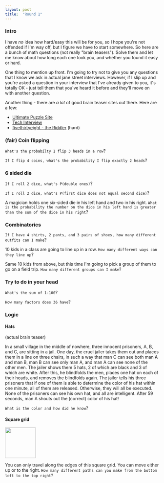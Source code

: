 ```yaml
---
layout: post
title:  "Round 1"
---
```


### Intro ###

I have *no* idea how hard/easy this will be for you, so I hope you're not offended if I'm way off, but I figure we have to start somewhere.  So here are a bunch of math questions (not really "brain teasers").  Solve them and let me know about how long each one took you, and whether you found it easy or hard.

One thing to mention up front.  I'm going to try not to give you any questions that I know we ask in actual jane street interviews.  However, if I slip up and you're asked a question in your interview that I've already given to you, it's totally OK - just tell them that you've heard it before and they'll move on with another question.

Another thing - there are *a lot* of good brain teaser sites out there.  Here are a few:

- [Ultimate Puzzle Site](http://www.puzzle.dse.nl/teasers/index_us.html)
- [Tech Interview](http://www.techinterview.org/)
- [fivethirtyeight - the Riddler](http://fivethirtyeight.com/tag/the-riddler/) (hard)

### (fair) Coin flipping ###

`What's the probabilty I flip 3 heads in a row`?

`If I flip 4 coins, what's the probability I flip exactly 2 heads`?

### 6 sided die ###

`If I roll 2 dice, what's P(double ones)`?

`If I roll 2 dice, what's P(first dice does not equal second dice)`?

A magician holds one six-sided die in his left hand and two in his right. `What is the probability the number on the dice in his left hand is greater than the sum of the dice in his right`?

### Combinatorics ###

`If I have 4 shirts, 2 pants, and 3 pairs of shoes, how many different outfits can I make`?

10 kids in a class are going to line up in a row.  `How many different ways can they line up`?

Same 10 kids from above, but this time I'm going to pick a group of them to go on a field trip.  `How many different groups can I make`?

### Try to do in your head ###

`What's the sum of 1-100`?

`How many factors does 36 have`?

### Logic ###

#### Hats ####
(actual brain teaser)

In a small village in the middle of nowhere, three innocent prisoners, A, B, and C, are sitting in a jail. One day, the cruel jailer takes them out and places them in a line on three chairs, in such a way that man C can see both man A and man B, man B can see only man A, and man A can see none of the other men. The jailer shows them 5 hats, 2 of which are black and 3 of which are white. After this, he blindfolds the men, places one hat on each of their heads, and removes the blindfolds again. The jailer tells his three prisoners that if one of them is able to determine the color of his hat within one minute, all of them are released. Otherwise, they will all be executed. None of the prisoners can see his own hat, and all are intelligent. After 59 seconds, man A shouts out the (correct) color of his hat!

`What is the color and how did he know`?

#### Square grid ####

<img src="{{ site.baseurl }}/assets/square-grid.png" style="width:100px"/>

You can only travel along the edges of this square grid.  You can move either up or to the right.  `How many different paths can you make from the bottom left to the top right`?




